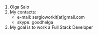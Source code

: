 1. Olga Salo
2. My contacts:
    * e-mail: sergioworkit[at]gmail.com
    * skype: goodhelga
3. My goal is to work a Full Stack Developer